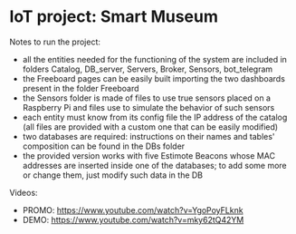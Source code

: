 # IoT project: Smart Museum


Notes to run the project:
- all the entities needed for the functioning of the system are included in folders Catalog, DB_server, Servers, Broker, Sensors, bot_telegram
- the Freeboard pages can be easily built importing the two dashboards present in the folder Freeboard
- the Sensors folder is made of files to use true sensors placed on a Raspberry Pi and files use to simulate the behavior of such sensors
- each entity must know from its config file the IP address of the catalog (all files are provided with a custom one that can be easily modified)
- two databases are required: instructions on their names and tables' composition can be found in the DBs folder
- the provided version works with five Estimote Beacons whose MAC addresses are inserted inside one of the databases; to add some more or change them, just modify such data in the DB

Videos:
- PROMO: https://www.youtube.com/watch?v=YgoPoyFLknk
- DEMO: https://www.youtube.com/watch?v=mky62tQ42YM 
